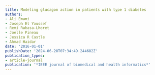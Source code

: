 ```yaml
---
title: Modeling glucagon action in patients with type 1 diabetes
authors:
- Ali Emami
- Joseph El Youssef
- Remi Rabasa-Lhoret
- Joelle Pineau
- Jessica R Castle
- Ahmad Haidar
date: '2016-01-01'
publishDate: '2024-06-28T07:34:49.244682Z'
publication_types:
- article-journal
publication: '*IEEE journal of biomedical and health informatics*'
---
```

